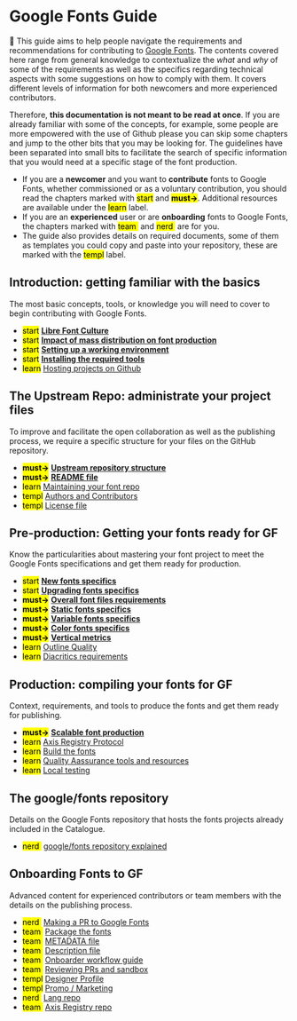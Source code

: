 <link href="style.css" rel="stylesheet">

# Google Fonts Guide

<div class="callout">

🦜 This guide aims to help people navigate the requirements and recommendations for contributing to <a href="https://fonts.google.com">Google Fonts</a>. The contents covered here range from general knowledge to contextualize the <i>what</i> and <i>why</i> of some of the requirements as well as the specifics regarding technical aspects with some suggestions on how to comply with them. It covers different levels of information for both newcomers and more experienced contributors.

Therefore, <b>this documentation is not meant to be read at once</b>. If you are already familiar with some of the concepts, for example, some people are more empowered with the use of Github please you can skip some chapters and jump to the other bits that you may be looking for. The guidelines have been separated into small bits to facilitate the search of specific information that you would need at a specific stage of the font production.

<ul>
  <li>If you are a <b>newcomer</b> and you want to <b>contribute</b> fonts to Google Fonts, whether commissioned or as a voluntary contribution, you should read the chapters marked with 
  <mark class="blue">start</mark> and <mark class="green"><b>must&rarr;</b></mark>. Additional resources are available under the <mark class="yellow">learn</mark> label.
  </li>
  <li>
  If you are an <b>experienced</b> user or are <b>onboarding</b> fonts to Google Fonts, the chapters marked with <mark class="brown">team&nbsp;</mark> and <mark class="purple">nerd&nbsp;</mark> are for you.
  </li>
  <li>
  The guide also provides details on required documents, some of them as templates you could copy and paste into your repository, these are marked with the <mark class="grey">templ</mark> label.
  </li>
</ul>

</div>


## Introduction: getting familiar with the basics

The most basic concepts, tools, or knowledge you will need to cover to begin contributing with Google Fonts.

* <mark class="blue">start</mark>
  <b>[Libre Font Culture](culture.md)</b>
* <mark class="blue">start</mark>
  <b>[Impact of mass distribution on font production](https://googlefonts.github.io/gf-guide/production.html)</b>
* <mark class="blue">start</mark>
  <b>[Setting up a working environment](https://googlefonts.github.io/gf-guide/tools.html)</b> 
* <mark class="blue">start</mark>
  <b>[Installing the required tools](https://googlefonts.github.io/gf-guide/tools.html#installing-the-required-tools)</b> 
* <mark class="yellow">learn</mark>
  [Hosting projects on Github](hosting.md)

## The Upstream Repo: administrate your project files

To improve and facilitate the open collaboration as well as the publishing process, we require a specific structure for your files on the GitHub repository.

* <mark class="green"><b>must&rarr;</b></mark>
  <b>[Upstream repository structure](upstream.md)</b>
* <mark class="green"><b>must&rarr;</b></mark>
  <b>[README file](readmefile.md)</b> 
* <mark class="yellow">learn</mark>
  [Maintaining your font repo](maintaining.md) 
* <mark class="grey">templ</mark>
  [Authors and Contributors](authors.md)  
* <mark class="grey">templ</mark>
   [License file](license-file.md)
  

## Pre-production: Getting your fonts ready for GF

Know the particularities about mastering your font project to meet the Google Fonts specifications and get them ready for production.

* <mark class="blue">start</mark>
  <b>[New fonts specifics](https://googlefonts.github.io/gf-guide/onboarding.html)</b> 
* <mark class="blue">start</mark>
  <b>[Upgrading fonts specifics](https://googlefonts.github.io/gf-guide/onboarding.html#font-upgrades)</b> 
* <mark class="green"><b>must&rarr;</b></mark>
  <b>[Overall font files requirements](requirements.md)</b> 
* <mark class="green"><b>must&rarr;</b></mark>
  <b>[Static fonts specifics](statics.md)</b> 
* <mark class="green"><b>must&rarr;</b></mark>
  <b>[Variable fonts specifics](variable.md)</b>
* <mark class="green"><b>must&rarr;</b></mark>
  <b>[Color fonts specifics](color.md)</b>
* <mark class="green"><b>must&rarr;</b></mark>
  <b>[Vertical metrics](metrics.md)</b>
* <mark class="yellow">learn</mark>
  [Outline Quality](outlines.md)
* <mark class="yellow">learn</mark>
  [Diacritics requirements](diacritics.md)
  
<!--
* <mark class="yellow">learn</mark>
  [Refining your typeface](refining.md) 
-->

## Production: compiling your fonts for GF

Context, requirements, and tools to produce the fonts and get them ready for publishing.

* <mark class="green"><b>must&rarr;</b></mark>
  <b>[Scalable font production](https://googlefonts.github.io/gf-guide/production.html#scalable-font-production)</b>
* <mark class="yellow">learn</mark>
  [Axis Registry Protocol](axis-registry.md) 
* <mark class="yellow">learn</mark>
  [Build the fonts](build.md) 
* <mark class="yellow">learn</mark>
  [Quality Aassurance tools and resources](qa.md)
* <mark class="yellow">learn</mark>
  [Local testing](testing.md)   


## The google/fonts repository 

Details on the Google Fonts repository that hosts the fonts projects already included in the Catalogue.

* <mark class="purple">nerd&nbsp;</mark>
  [google/fonts repository explained](googlefonts.md)


## Onboarding Fonts to GF

Advanced content for experienced contributors or team members with the details on the publishing process.

* <mark class="purple">nerd&nbsp;</mark>
  [Making a PR to Google Fonts](making-pr.md) 
* <mark class="brown">team&nbsp;</mark>
  [Package the fonts](package.md) 
* <mark class="brown">team&nbsp;</mark>
  [METADATA file](metadata.md) 
* <mark class="brown">team&nbsp;</mark>
  [Description file](description.md)
* <mark class="brown">team&nbsp;</mark>
  [Onboarder workflow guide](onboarder-workflow.md)
* <mark class="brown">team&nbsp;</mark>
  [Reviewing PRs and sandbox](sandbox.md)  
* <mark class="grey">templ</mark>
  [Designer Profile](profile.md) 
* <mark class="grey">templ</mark>
  [Promo / Marketing](marketing.md)
* <mark class="purple">nerd&nbsp;</mark>
  [Lang repo](lang.md)
* <mark class="brown">team&nbsp;</mark>
  [Axis Registry repo](axis-registry.md)
   

<!-- ## More info

Overall knowledge. 

* <mark class="yellow">learn</mark>
  [The font tables explained](fonttables.md) 
-->
